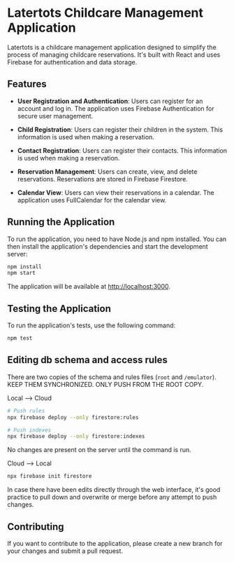 # Latertots Childcare Management Application

Latertots is a childcare management application designed to simplify the process of managing childcare reservations. It's built with React and uses Firebase for authentication and data storage.

## Features

- **User Registration and Authentication**: Users can register for an account and log in. The application uses Firebase Authentication for secure user management.

- **Child Registration**: Users can register their children in the system. This information is used when making a reservation.

- **Contact Registration**: Users can register their contacts. This information is used when making a reservation.

- **Reservation Management**: Users can create, view, and delete reservations. Reservations are stored in Firebase Firestore.

- **Calendar View**: Users can view their reservations in a calendar. The application uses FullCalendar for the calendar view.

## Running the Application

To run the application, you need to have Node.js and npm installed. You can then install the application's dependencies and start the development server:

```sh
npm install
npm start
```

The application will be available at [http://localhost:3000](http://localhost:3000).

## Testing the Application

To run the application's tests, use the following command:

```sh
npm test
```

## Editing db schema and access rules

There are two copies of the schema and rules files (`root` and `/emulator`). KEEP THEM SYNCHRONIZED. ONLY PUSH FROM THE ROOT COPY.

Local --> Cloud
```sh
# Push rules
npx firebase deploy --only firestore:rules

# Push indexes
npx firebase deploy --only firestore:indexes

```
No changes are present on the server until the command is run.

Cloud --> Local
```sh
npx firebase init firestore
```
In case there have been edits directly through the web interface, it's good practice to pull down and overwrite or merge before any attempt to push changes.


## Contributing

If you want to contribute to the application, please create a new branch for your changes and submit a pull request.
